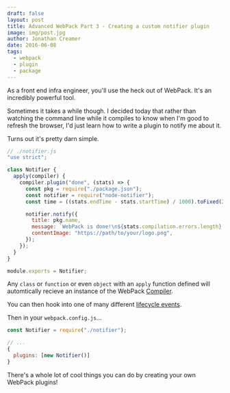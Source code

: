```yaml
---
draft: false
layout: post
title: Advanced WebPack Part 3 - Creating a custom notifier plugin
image: img/post.jpg
author: Jonathan Creamer
date: 2016-06-08
tags: 
  - webpack
  - plugin
  - package
---
```


As a front end infra engineer, you'll use the heck out of WebPack. It's an incredibly powerful tool.

Sometimes it takes a while though. I decided today that rather than watching the command line while it compiles to know when I'm good to refresh the browser, I'd just learn how to write a plugin to notify me about it.

Turns out it's pretty darn simple.

```js
// ./notifier.js
"use strict";

class Notifier {
  apply(compiler) {
    compiler.plugin("done", (stats) => {
      const pkg = require("./package.json");
      const notifier = require("node-notifier");
      const time = ((stats.endTime - stats.startTime) / 1000).toFixed(2);

      notifier.notify({
        title: pkg.name,
        message: `WebPack is done!\n${stats.compilation.errors.length} errors in ${time}s`,
        contentImage: "https://path/to/your/logo.png",
      });
    });
  }
}

module.exports = Notifier;
```

Any `class` or `function` or even `object` with an `apply` function defined will automtically recieve an instance of the WebPack [Compiler](https://github.com/webpack/webpack/blob/master/lib/Compiler.js).

You can then hook into one of many different [lifecycle events](https://webpack.github.io/docs/plugins.html).

Then in your `webpack.config.js`...

```js
const Notifier = require("./notifier");

// ...
{
  plugins: [new Notifier()]
}  
```

There's a whole lot of cool things you can do by creating your own WebPack plugins!
